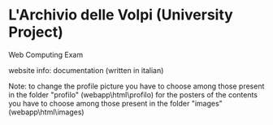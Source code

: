 # L'Archivio delle Volpi (University Project)
Web Computing Exam

website info: documentation (written in italian)

Note: to change the profile picture you have to choose among those present in the folder "profilo" (webapp\html\profilo)
     for the posters of the contents you have to choose among those present in the folder "images" (webapp\html\images)
